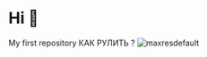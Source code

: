 # Hi 🌟 
My first repository
КАК РУЛИТЬ ?
![maxresdefault](https://user-images.githubusercontent.com/122681786/212486815-3b3b42d5-c72d-4e9e-b377-29c2a3d69252.jpg)
